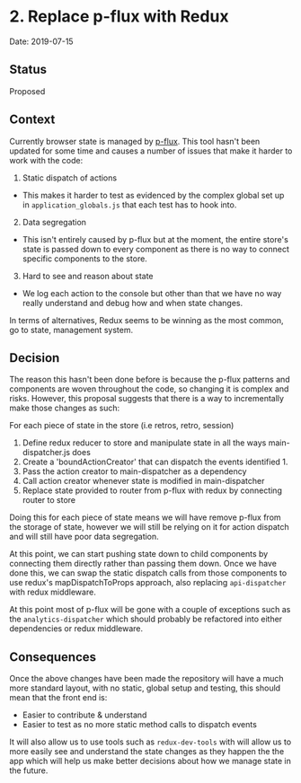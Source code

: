 # 2. Replace p-flux with Redux

Date: 2019-07-15

## Status

Proposed

## Context

Currently browser state is managed by [p-flux](https://github.com/pivotal-cf/p-flux). This tool hasn't been updated for some time and causes a number of issues that make it harder to work with the code:
1. Static dispatch of actions
  * This makes it harder to test as evidenced by the complex global set up in `application_globals.js` that each test has to hook into.
2. Data segregation
  * This isn't entirely caused by p-flux but at the moment, the entire store's state is passed down to every component as there is no way to connect specific components to the store.
3. Hard to see and reason about state
  * We log each action to the console but other than that we have no way really understand and debug how and when state changes.

In terms of alternatives, Redux seems to be winning as the most common, go to state, management system.

## Decision

The reason this hasn't been done before is because the p-flux patterns and components are woven throughout the code, so changing it is complex and risks. However, this proposal suggests that there is a way to incrementally make those changes as such:


For each piece of state in the store (i.e retros, retro, session)
1. Define redux reducer to store and manipulate state in all the ways main-dispatcher.js does
2. Create a 'boundActionCreator' that can dispatch the events identified 1.
3. Pass the action creator to main-dispatcher as a dependency
4. Call action creator whenever state is modified in main-dispatcher
5. Replace state provided to router from p-flux with redux by connecting router to store

Doing this for each piece of state means we will have remove p-flux from the storage of state, however we will still be relying on it for action dispatch and will still have poor data segregation.

At this point, we can start pushing state down to child components by connecting them directly rather than passing them down. Once we have done this, we can swap the static dispatch calls from those components to use redux's mapDispatchToProps approach, also replacing `api-dispatcher` with redux middleware.

At this point most of p-flux will be gone with a couple of exceptions such as the `analytics-dispatcher` which should probably be refactored into either dependencies or redux middleware.


## Consequences

Once the above changes have been made the repository will have a much more standard layout, with no static, global setup and testing, this should mean that the front end is:

* Easier to contribute & understand
* Easier to test as no more static method calls to dispatch events

It will also allow us to use tools such as `redux-dev-tools` with will allow us to more easily see and understand the state changes as they happen the the app which will help us make better decisions about how we manage state in the future.

